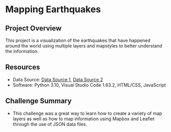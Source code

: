 # Mapping Earthquakes 

## Project Overview
This project is a visualization of the earthquakes that have happened around the world using multiple layers and mapstyles to better understand the information.

## Resources
- Data Source: [Data Source 1](https://github.com/fraxen/tectonicplates/blob/master/GeoJSON/PB2002_boundaries.json), [Data Source 2](https://earthquake.usgs.gov/earthquakes/feed/v1.0/summary/4.5_week.geojson)
- Software: Python 3.10, Visual Studio Code 1.63.2, HTML/CSS, JavaScript

## Challenge Summary
- This challenge was a great way to learn how to create a variety of map layers as well as how to map information using Mapbox and Leaflet through the use of JSON data files.
